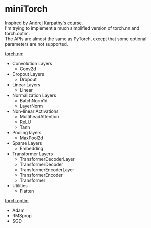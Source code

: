 # miniTorch

Inspired by [Andrej Karpathy's course](https://karpathy.ai/zero-to-hero.html).  
I'm trying to implement a much simplified version of torch.nn and torch.optim.  
The APIs are almost the same as PyTorch, except that some optional parameters are not supported.

[torch.nn](https://pytorch.org/docs/stable/nn.html): 
- Convolution Layers
    * Conv2d
- Dropout Layers
    * Dropout
- Linear Layers
    * Linear
- Normalization Layers
    * BatchNorm1d
    * LayerNorm
- Non-linear Activations
    * MultiheadAttention
    * ReLU
    * Tanh
- Pooling layers
    * MaxPool2d
- Sparse Layers
    * Embedding
- Transformer Layers
    * TransformerDecoderLayer
    * TransformerDecoder
    * TransformerEncoderLayer
    * TransformerEncoder
    * Transformer
- Utilities
    * Flatten


[torch.optim](https://pytorch.org/docs/stable/optim.html)
- Adam
- RMSprop
- SGD